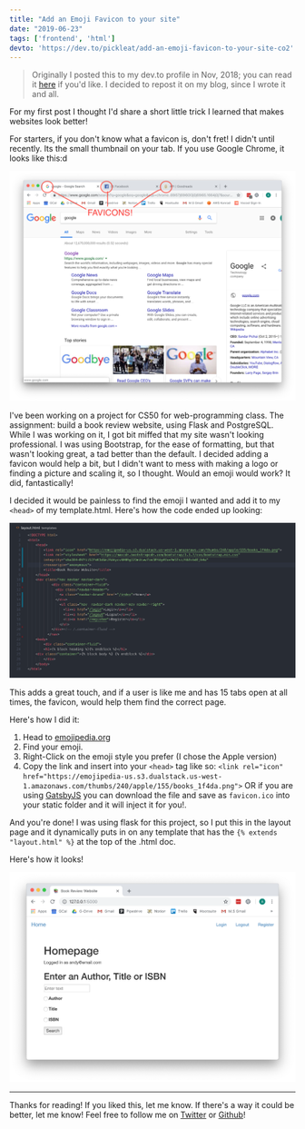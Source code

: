 ```yaml
---
title: "Add an Emoji Favicon to your site"
date: "2019-06-23"
tags: ['frontend', 'html']
devto: 'https://dev.to/pickleat/add-an-emoji-favicon-to-your-site-co2'
---
```


> Originally I posted this to my dev.to profile in Nov, 2018; you can read it [here](https://dev.to/pickleat/add-an-emoji-favicon-to-your-site-co2) if you'd like. I decided to repost it on my blog, since I wrote it and all.

For my first post I thought I'd share a short little trick I learned that makes websites look better!  

For starters, if you don't know what a favicon is, don't fret! I didn't until recently. Its the small thumbnail on your tab. If you use Google Chrome, it looks like this:d

![Example of Website Favicons](https://raw.githubusercontent.com/pickleat/dev.to/master/Screen%20Shot%202018-11-08%20at%201.22.49%20PM.png)

I've been working on a project for CS50 for web-programming class. The assignment: build a book review website, using Flask and PostgreSQL. While I was working on it, I got bit miffed that my site wasn't looking professional. I was using Bootstrap, for the ease of formatting, but that wasn't looking great, a tad better than the default. I decided adding a favicon would help a bit, but I didn't want to mess with making a logo or finding a picture and scaling it, so I thought. Would an emoji would work? It did, fantastically!

I decided it would be painless to find the emoji I wanted and add it to my `<head>` of my template.html. Here's how the code ended up looking:

![Code Screenshot](https://raw.githubusercontent.com/pickleat/dev.to/master/Screen%20Shot%202018-11-08%20at%201.34.58%20PM.png)

This adds a great touch, and if a user is like me and has 15 tabs open at all times, the favicon, would help them find the correct page.

Here's how I did it:

1. Head to [emojipedia.org](https://emojipedia.org/)
2. Find your emoji.
3. Right-Click on the emoji style you prefer (I chose the Apple version)
4. Copy the link and insert into your `<head>` tag like so: `<link rel="icon" href="https://emojipedia-us.s3.dualstack.us-west-1.amazonaws.com/thumbs/240/apple/155/books_1f4da.png">` OR if you are using [GatsbyJS](https://gatsbyjs.org/) you can download the file and save as `favicon.ico` into your static folder and it will inject it for you!.

And you're done! I was using flask for this project, so I put this in the layout page and it dynamically puts in on any template that has the `{% extends "layout.html" %}` at the top of the .html doc.

Here's how it looks!

![Look at the icon in the tab!](https://raw.githubusercontent.com/pickleat/dev.to/master/Screen%20Shot%202018-11-08%20at%201.36.46%20PM.png)

---

Thanks for reading! If you liked this, let me know. If there's a way it could be better, let me know! Feel free to follow me on [Twitter](https://www.twitter.com/pickleat) or [Github](https://github.com/pickleat)!
